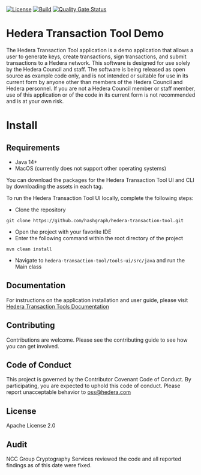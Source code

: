[![License](https://img.shields.io/badge/License-Apache%202.0-blue.svg)](https://opensource.org/licenses/Apache-2.0)
[![Build](https://circleci.com/gh/hashgraph/hedera-transaction-tool-demo.svg?style=shield)](https://app.circleci.com/pipelines/github/hashgraph/hedera-transaction-tool-demo)
[![Quality Gate Status](https://sonarcloud.io/api/project_badges/measure?project=com.hedera.hashgraph%3Ahedera-transaction-tool&metric=alert_status&token=028c36aa276e50cba3e8f765a6e709ae2336443b)](https://sonarcloud.io/dashboard?id=com.hedera.hashgraph%3Ahedera-transaction-tool)

# Hedera Transaction Tool Demo
The Hedera Transaction Tool application is a demo application that allows a user to generate keys, create transactions, 
sign transactions, and submit transactions to a Hedera network. This software is designed for use solely by the Hedera 
Council and staff. The software is being released as open source as example code only, and is not intended or suitable 
for use in its current form by anyone other than members of the Hedera Council and Hedera personnel. If you are not a 
Hedera Council member or staff member, use of this application or of the code in its current form is not recommended 
and is at your own risk.

# Install
## Requirements
* Java 14+
* MacOS (currently does not support other operating systems)

You can download the packages for the Hedera Transaction Tool UI and CLI by downloading the assets in each tag.

To run the Hedera Transaction Tool UI locally, complete the following steps:

* Clone the repository
```
git clone https://github.com/hashgraph/hedera-transaction-tool.git
```
* Open the project with your favorite IDE
* Enter the following command within the root directory of the project
```
mvn clean install
```
* Navigate to `hedera-transaction-tool/tools-ui/src/java` and run the Main class 

## Documentation
For instructions on the application installation and user guide, please visit [Hedera Transaction Tools Documentation](https://docs.hedera.com/hedera-transaction-tool-demo/)

## Contributing
Contributions are welcome. Please see the contributing guide to see how you can get involved.

## Code of Conduct
This project is governed by the Contributor Covenant Code of Conduct. By participating, you are expected to uphold this code of conduct. Please report unacceptable behavior to oss@hedera.com

## License
Apache License 2.0

## Audit
 NCC Group Cryptography Services reviewed the code and all reported findings as of this date were fixed.
